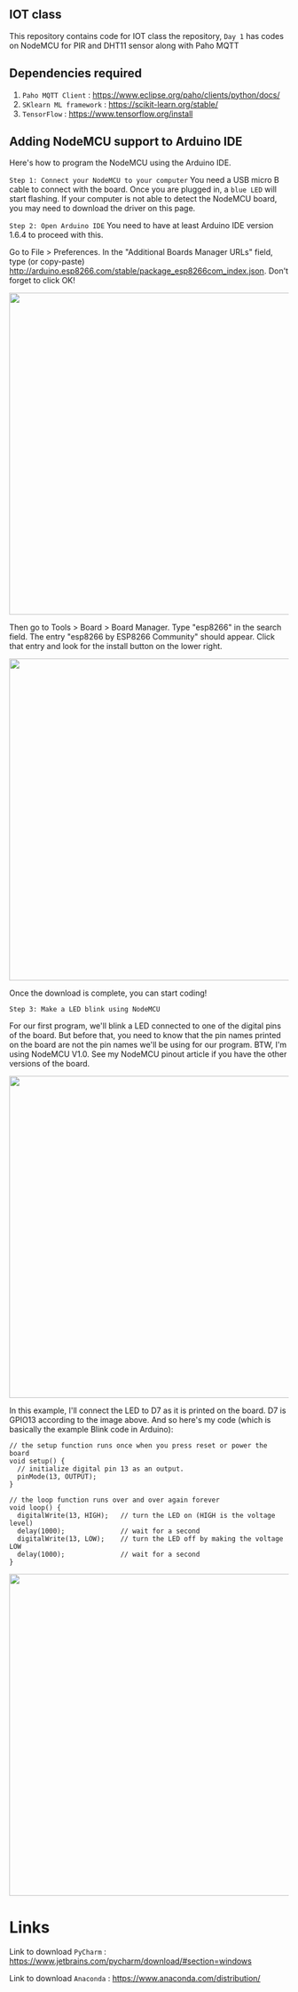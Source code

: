 ## IOT class
This repository contains code for IOT class the repository, `Day 1` has codes on NodeMCU for PIR and DHT11 sensor along with Paho MQTT 
 

## Dependencies required 
  1. `Paho MQTT Client` : https://www.eclipse.org/paho/clients/python/docs/
  2. `SKlearn ML framework` : https://scikit-learn.org/stable/
  3. `TensorFlow` : https://www.tensorflow.org/install

## Adding NodeMCU support to Arduino IDE
Here's how to program the NodeMCU using the Arduino IDE.

`Step 1: Connect your NodeMCU to your computer`
You need a USB micro B cable to connect with the board. Once you are plugged in, a `blue LED` will start flashing. If your computer is not able to detect the NodeMCU board, you may need to download the driver on this page.

`Step 2: Open Arduino IDE`
You need to have at least Arduino IDE version 1.6.4 to proceed with this.

Go to File > Preferences. In the "Additional Boards Manager URLs" field, type (or copy-paste) http://arduino.esp8266.com/stable/package_esp8266com_index.json. Don't forget to click OK!

<img src="https://github.com/debjyotiC/IOT_class/blob/master/images/node-mcu-arduino-1.jpg" width="580">

Then go to  Tools > Board > Board Manager. Type "esp8266" in the search field. The entry "esp8266 by ESP8266 Community" should appear. Click that entry and look for the install button on the lower right.

<img src="https://github.com/debjyotiC/IOT_class/blob/master/images/node-mcu-arduino-2.jpg" width="580">

Once the download is complete, you can start coding!

`Step 3: Make a LED blink using NodeMCU`

For our first program, we'll blink a LED connected to one of the digital pins of the board. But before that, you need to know that the pin names printed on the board are not the pin names we'll be using for our program. BTW, I'm using NodeMCU V1.0. See my NodeMCU pinout article if you have the other versions of the board.

<img src="https://github.com/debjyotiC/IOT_class/blob/master/images/NodeMCUv1.0-pinout.jpg" width="580">

In this example, I'll connect the LED to D7 as it is printed on the board. D7 is GPIO13 according to the image above. And so here's my code (which is basically the example Blink code in Arduino):

```
// the setup function runs once when you press reset or power the board
void setup() {
  // initialize digital pin 13 as an output.
  pinMode(13, OUTPUT);
}
 
// the loop function runs over and over again forever
void loop() {
  digitalWrite(13, HIGH);   // turn the LED on (HIGH is the voltage level)
  delay(1000);              // wait for a second
  digitalWrite(13, LOW);    // turn the LED off by making the voltage LOW
  delay(1000);              // wait for a second
}
```


<img src="https://github.com/debjyotiC/IOT_class/blob/master/images/giphy.gif" width="580">


# Links
Link to download `PyCharm` : https://www.jetbrains.com/pycharm/download/#section=windows

Link to download `Anaconda` : https://www.anaconda.com/distribution/
